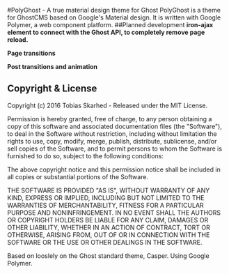 #PolyGhost - A true material design theme for Ghost
PolyGhost is a theme for GhostCMS based on Google's Material design. It is written with Google Polymer, a web component platform.
##Planned development
**iron-ajax element to connect with the Ghost API, to completely remove page reload.**

**Page transitions**

**Post transitions and animation**


## Copyright & License

Copyright (c) 2016 Tobias Skarhed - Released under the MIT License.

Permission is hereby granted, free of charge, to any person obtaining a copy of this software and associated documentation files (the "Software"), to deal in the Software without restriction, including without limitation the rights to use, copy, modify, merge, publish, distribute, sublicense, and/or sell copies of the Software, and to permit persons to whom the Software is furnished to do so, subject to the following conditions:

The above copyright notice and this permission notice shall be included in all copies or substantial portions of the Software.

THE SOFTWARE IS PROVIDED "AS IS", WITHOUT WARRANTY OF ANY KIND, EXPRESS OR IMPLIED, INCLUDING BUT NOT LIMITED TO THE WARRANTIES OF MERCHANTABILITY, FITNESS FOR A PARTICULAR PURPOSE AND
NONINFRINGEMENT. IN NO EVENT SHALL THE AUTHORS OR COPYRIGHT HOLDERS BE LIABLE FOR ANY CLAIM, DAMAGES OR OTHER LIABILITY, WHETHER IN AN ACTION OF CONTRACT, TORT OR OTHERWISE, ARISING FROM, OUT OF OR IN CONNECTION WITH THE SOFTWARE OR THE USE OR OTHER DEALINGS IN THE SOFTWARE.





Based on looslely on the Ghost standard theme, Casper. Using Google Polymer.
